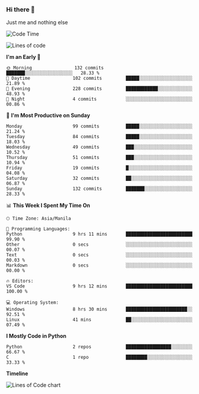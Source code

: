 ### Hi there 👋

Just me and nothing else


<!--START_SECTION:waka-->
![Code Time](http://img.shields.io/badge/Code%20Time-64%20hrs%202%20mins-blue)

![Lines of code](https://img.shields.io/badge/From%20Hello%20World%20I%27ve%20Written-904.4%20thousand%20lines%20of%20code-blue)

**I'm an Early 🐤** 

```text
🌞 Morning                132 commits         ███████░░░░░░░░░░░░░░░░░░   28.33 % 
🌆 Daytime                102 commits         █████░░░░░░░░░░░░░░░░░░░░   21.89 % 
🌃 Evening                228 commits         ████████████░░░░░░░░░░░░░   48.93 % 
🌙 Night                  4 commits           ░░░░░░░░░░░░░░░░░░░░░░░░░   00.86 % 
```
📅 **I'm Most Productive on Sunday** 

```text
Monday                   99 commits          █████░░░░░░░░░░░░░░░░░░░░   21.24 % 
Tuesday                  84 commits          █████░░░░░░░░░░░░░░░░░░░░   18.03 % 
Wednesday                49 commits          ███░░░░░░░░░░░░░░░░░░░░░░   10.52 % 
Thursday                 51 commits          ███░░░░░░░░░░░░░░░░░░░░░░   10.94 % 
Friday                   19 commits          █░░░░░░░░░░░░░░░░░░░░░░░░   04.08 % 
Saturday                 32 commits          ██░░░░░░░░░░░░░░░░░░░░░░░   06.87 % 
Sunday                   132 commits         ███████░░░░░░░░░░░░░░░░░░   28.33 % 
```


📊 **This Week I Spent My Time On** 

```text
🕑︎ Time Zone: Asia/Manila

💬 Programming Languages: 
Python                   9 hrs 11 mins       █████████████████████████   99.90 % 
Other                    0 secs              ░░░░░░░░░░░░░░░░░░░░░░░░░   00.07 % 
Text                     0 secs              ░░░░░░░░░░░░░░░░░░░░░░░░░   00.03 % 
Markdown                 0 secs              ░░░░░░░░░░░░░░░░░░░░░░░░░   00.00 % 

🔥 Editors: 
VS Code                  9 hrs 12 mins       █████████████████████████   100.00 % 

💻 Operating System: 
Windows                  8 hrs 30 mins       ███████████████████████░░   92.51 % 
Linux                    41 mins             ██░░░░░░░░░░░░░░░░░░░░░░░   07.49 % 
```

**I Mostly Code in Python** 

```text
Python                   2 repos             █████████████████░░░░░░░░   66.67 % 
C                        1 repo              ████████░░░░░░░░░░░░░░░░░   33.33 % 
```



**Timeline**

![Lines of Code chart](https://raw.githubusercontent.com/mauring55/mauring55/main/assets/bar_graph.png)


<!--END_SECTION:waka-->
